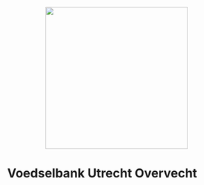 <p align="center"><img width="328px" src="https://www.voedselbank.nl/wp-content/uploads/2018/06/cropped-Logo-Hart-Vierkant-1.png"></p>


# Voedselbank Utrecht Overvecht



